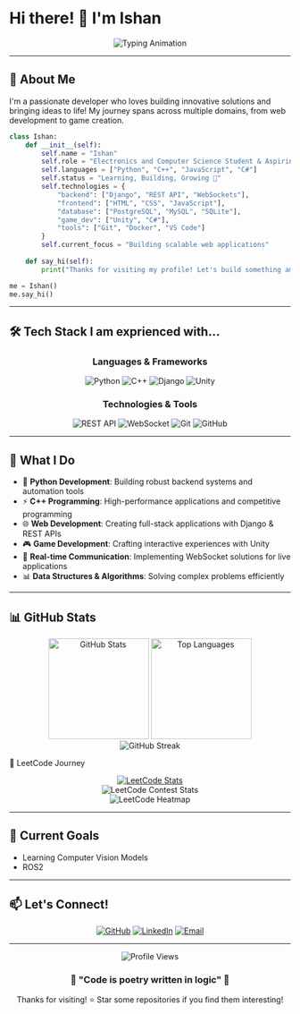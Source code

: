 # Hi there! 👋 I'm Ishan

<div align="center">
  <img src="https://readme-typing-svg.herokuapp.com/?lines=Full-Stack+Developer;Python+Enthusiast;C%2B%2B+Developer;Unity+Game+Developer;API+Architect;Problem+Solver&font=Fira%20Code&center=true&width=380&height=50&duration=4000&pause=1000" alt="Typing Animation">
</div>

---

## 🚀 About Me

I'm a passionate developer who loves building innovative solutions and bringing ideas to life! My journey spans across multiple domains, from web development to game creation.

```python
class Ishan:
    def __init__(self):
        self.name = "Ishan"
        self.role = "Electronics and Computer Science Student & Aspiring Robotics Backend Developer"
        self.languages = ["Python", "C++", "JavaScript", "C#"]
        self.status = "Learning, Building, Growing 🌱"
        self.technologies = {
            "backend": ["Django", "REST API", "WebSockets"],
            "frontend": ["HTML", "CSS", "JavaScript"],
            "database": ["PostgreSQL", "MySQL", "SQLite"],
            "game_dev": ["Unity", "C#"],
            "tools": ["Git", "Docker", "VS Code"]
        }
        self.current_focus = "Building scalable web applications"
        
    def say_hi(self):
        print("Thanks for visiting my profile! Let's build something amazing together! 🚀")

me = Ishan()
me.say_hi()
```

---

## 🛠️ Tech Stack I am exprienced with...

<div align="center">

### Languages & Frameworks
![Python](https://img.shields.io/badge/Python-3776AB?style=for-the-badge&logo=python&logoColor=white)
![C++](https://img.shields.io/badge/C++-00599C?style=for-the-badge&logo=cplusplus&logoColor=white)
![Django](https://img.shields.io/badge/Django-092E20?style=for-the-badge&logo=django&logoColor=white)
![Unity](https://img.shields.io/badge/Unity-000000?style=for-the-badge&logo=unity&logoColor=white)

### Technologies & Tools
![REST API](https://img.shields.io/badge/REST-02569B?style=for-the-badge&logo=rest&logoColor=white)
![WebSocket](https://img.shields.io/badge/WebSocket-010101?style=for-the-badge&logo=socketdotio&logoColor=white)
![Git](https://img.shields.io/badge/Git-F05032?style=for-the-badge&logo=git&logoColor=white)
![GitHub](https://img.shields.io/badge/GitHub-181717?style=for-the-badge&logo=github&logoColor=white)

</div>

---

## 🎯 What I Do

- 🐍 **Python Development**: Building robust backend systems and automation tools
- ⚡ **C++ Programming**: High-performance applications and competitive programming
- 🌐 **Web Development**: Creating full-stack applications with Django & REST APIs
- 🎮 **Game Development**: Crafting interactive experiences with Unity
- 🔗 **Real-time Communication**: Implementing WebSocket solutions for live applications
- 📊 **Data Structures & Algorithms**: Solving complex problems efficiently

---

## 📊 GitHub Stats

<div align="center">
  <img src="https://github-readme-stats.vercel.app/api?username=Ishan1923&show_icons=true&theme=radical&hide_border=true&count_private=true" alt="GitHub Stats" height="180"/>
  <img src="https://github-readme-stats.vercel.app/api/top-langs/?username=Ishan1923&layout=compact&theme=radical&hide_border=true" alt="Top Languages" height="180"/>
</div>

<div align="center">
  <img src="https://github-readme-streak-stats.herokuapp.com/?user=Ishan1923&theme=radical&hide_border=true" alt="GitHub Streak"/>
</div>


🧩 LeetCode Journey
<div align="center">
  <a href="https://leetcode.com/ishan1923">
    <img src="https://leetcard.jacoblin.cool/ishan1923?theme=dark&font=source_code_pro&ext=activity" alt="LeetCode Stats"/>
  </a>
</div>
<div align="center">
  <img src="https://leetcard.jacoblin.cool/ishan1923?theme=dark&font=nunito&ext=contest" alt="LeetCode Contest Stats"/>
</div>
<div align="center">
  <img src="https://leetcard.jacoblin.cool/ishan1923?theme=dark&font=source_code_pro&ext=heatmap" alt="LeetCode Heatmap"/>
</div>

---

## 🎯 Current Goals

- Learning Computer Vision Models
- ROS2 

---

## 📫 Let's Connect!

<div align="center">

[![GitHub](https://img.shields.io/badge/GitHub-181717?style=for-the-badge&logo=github&logoColor=white)](https://github.com/Ishan1923)
[![LinkedIn](https://img.shields.io/badge/LinkedIn-0A66C2?style=for-the-badge&logo=linkedin&logoColor=white)](https://linkedin.com/in/your-profile)
[![Email](https://img.shields.io/badge/Email-EA4335?style=for-the-badge&logo=gmail&logoColor=white)](mailto:your.email@example.com)

</div>

---

<div align="center">
  <img src="https://komarev.com/ghpvc/?username=Ishan1923&color=blueviolet&style=flat-square&label=Profile+Views" alt="Profile Views"/>
</div>

<div align="center">
  <h3>💫 "Code is poetry written in logic" 💫</h3>
  <p>Thanks for visiting! ⭐ Star some repositories if you find them interesting!</p>
</div>
